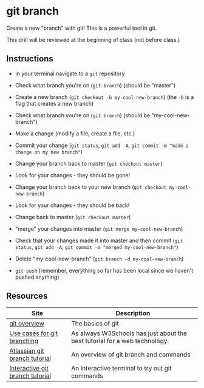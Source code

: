 # git branch

Create a new "branch" with git! This is a powerful tool in git.

This drill will be reviewed at the beginning of class (not before class.)

## Instructions

- In your terminal navigate to a `git` repository

- Check what branch you're on (`git branch`) (should be "master")

- Create a new branch (`git checkout -b my-cool-new-branch`) (the `-b` is a flag that creates a new branch)

- Check what branch you're on (`git branch`) (should be "my-cool-new-branch")

- Make a change (modify a file, create a file, etc.)

- Commit your change (`git status`, `git add -A`, `git commit -m "made a change on my new branch"`)

- Change your branch back to master (`git checkout master`)

- Look for your changes - they should be gone!

- Change your branch back to your new branch (`git checkout my-cool-new-branch`)

- Look for your changes - they should be back!

- Change back to master (`git checkout master`)

- "merge" your changes into master (`git merge my-cool-new-branch`)

- Check that your changes made it into master and then commit (`git status`, `git add -A`, `git commit -m "merged my-cool-new-branch"`)

- Delete "my-cool-new-branch" (`git branch -d my-cool-new-branch`)

- `git push` (remember, everything so far has been local since we haven't pushed anything)

## Resources

| Site                                                                                                                     | Description                                                                |
| ------------------------------------------------------------------------------------------------------------------------ | -------------------------------------------------------------------------- |
| [git overview](https://rogerdudler.github.io/git-guide/)                                                                 | The basics of git                                                          |
| [Use cases for git branching](https://thenewstack.io/dont-mess-with-the-master-working-with-branches-in-git-and-github/) | As always W3Schools has just about the best tutorial for a web technology. |
| [Atlassian git branch tutorial](https://www.atlassian.com/git/tutorials/using-branches)                                  | An overview of git branch and commands                                     |
| [Interactive git branch tutorial](https://learngitbranching.js.org/?locale=en_US)                                        | An interactive terminal to try out git commands                            |
